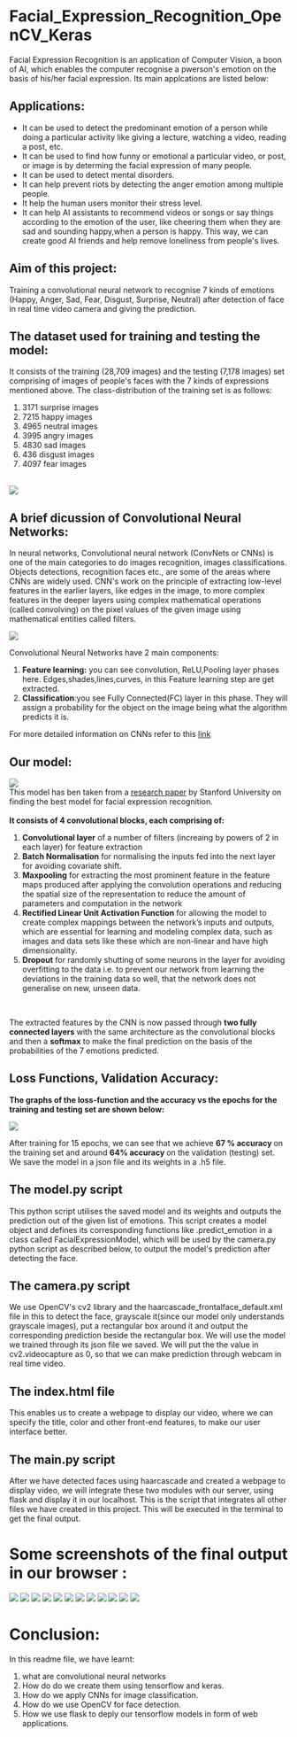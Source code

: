 # Facial_Expression_Recognition_OpenCV_Keras
Facial Expression Recognition is an application of Computer Vision, a boon of AI, which enables the computer recognise a pwerson's emotion on the basis of his/her facial expression. Its main applcations are listed below:
## Applications:
<ul>
<li>It can be used to detect the predominant emotion of a person while doing a particular activity like giving a lecture, watching a video, reading a post, etc.</li>
<li>It can be used to find how funny or emotional a particular video, or post, or image is by determing the facial expression of many people.</li>
<li>It can be used to detect mental disorders.</li>
<li>It can help prevent riots by detecting the anger emotion among multiple people.</li>
<li>It help the human users monitor their stress level.</li>
<li>It can help AI assistants to recommend videos or songs or say things according to the emotion of the user, like cheering them when they are sad and sounding happy,when a person is happy. This way, we can create good AI friends and help remove loneliness from people's lives.</li>
</ul>

## Aim of this project:
Training a convolutional neural network to recognise 7 kinds of emotions (Happy, Anger, Sad, Fear, Disgust, Surprise, Neutral) after detection of face in real time video camera and giving the prediction.
## The dataset used for training and testing the model:
It consists of the training (28,709 images) and the testing (7,178 images) set comprising of images of people's faces with the 7 kinds of expressions mentioned above.
The class-distribution of the training set is as follows:
<ol>
  <li>3171 surprise images</li>
  <li>7215 happy images</li>
  <li>4965 neutral images</li>
  <li>3995 angry images</li>
  <li>4830 sad images</li>
  <li>436 disgust images</li>
  <li>4097 fear images</li>
</ol>
<br>
<img src="https://algorithmia.com/blog/wp-content/uploads/2018/02/fpsyg-06-00761-g001.jpg">
<br>
<h2>A brief dicussion of Convolutional Neural Networks:</h2>


<p>In neural networks, Convolutional neural network (ConvNets or CNNs) is one of the main categories to do images recognition, images classifications. Objects detections, recognition faces etc., are some of the areas where CNNs are widely used. CNN's work on the principle of extracting low-level features in the earlier layers, like edges in the image, to more complex features in the deeper layers using complex mathematical operations (called convolving) on the pixel values of the given image using mathematical entities called filters.</p>

<img src="https://miro.medium.com/proxy/1*XbuW8WuRrAY5pC4t-9DZAQ.jpeg"/>

Convolutional Neural Networks have 2 main components:
<ol>
  <li><b>Feature learning:</b> you can see convolution, ReLU,Pooling layer phases here. Edges,shades,lines,curves, in this Feature learning step are get extracted.</li>
  <li><b>Classification</b>:you see Fully Connected(FC) layer in this phase. They will assign a probability for the object on the image being what the algorithm predicts it is.</li>
 </ol>
For more detailed information on CNNs refer to this <a href=https://medium.com/@purnasaigudikandula/a-beginner-intro-to-convolutional-neural-networks-684c5620c2ce>link</a>

<h2>Our model:</h2>
<img src="model.png"/>

<br>
This model has ben taken from a <a href=http://cs231n.stanford.edu/reports/2016/pdfs/005_Report.pdf>research paper</a> by Stanford University on finding the best model for facial expression recognition.
<br>
<br>
<b>It consists of 4 convolutional blocks, each comprising of:</b>   
<ol>
  <li><b>Convolutional layer</b> of a number of filters (increaing by powers of 2 in each layer) for feature extraction</li>
  <li><b>Batch Normalisation</b> for normalising the inputs fed into the next layer for avoiding covariate shift.</li>
  <li><b>Maxpooling</b> for extracting the most prominent feature in the feature maps produced after applying the convolution operations and reducing the spatial size of the representation to reduce the amount of parameters and computation in the network</li>
  <li><b>Rectified Linear Unit Activation Function</b> for allowing the model to create complex mappings between the network’s inputs and outputs, which are essential for learning and modeling complex data, such as images and data sets like these which are non-linear and have high dimensionality.</li>
  <li><b>Dropout</b> for randomly shutting of some neurons in the layer for avoiding overfitting to the data i.e. to prevent our network from learning the deviations in the training data so well, that the network does not generalise on new, unseen data.</li>
  </ol>
<br>
<p>The extracted features by the CNN is now passed through <b>two fully connected layers</b> with the same architecture as the convolutional blocks and then a <b>softmax</b> to make the final prediction on the basis of the probabilities of the 7 emotions predicted.</p>
<h2>Loss Functions, Validation Accuracy:</h2>
<p><b>The graphs of the loss-function and the accuracy vs the epochs for the training and testing set are shown below:</b></p>
<img src="Loss_Functions_Accuracy_FER.png"/>
<p>After training for 15 epochs, we can see that we achieve <b>67 % accuracy </b> on the training set and around <b> 64% accuracy </b> on the validation (testing) set. We save the model in a json file and its weights in a .h5 file.
<h2>The model.py script</h2>
<p>This python script utilises the saved model and its weights and outputs the prediction out of the given list of emotions. This script creates a model object and defines its corresponding functions like .predict_emotion in a class called FacialExpressionModel, which will be used by the camera.py python script as described below, to output the model's prediction after detecting the face.</p>
<h2>The camera.py script</h2>
 <p>We use OpenCV's cv2 library and the haarcascade_frontalface_default.xml file in this to detect the face, grayscale it(since our model only understands grayscale images), put a rectangular box around it and output the corresponding prediction beside the rectangular box. We will use the model we trained through its json file we saved. We will put the the value in cv2.videocapture as 0, so that we can make prediction through webcam in real time video.</p>
<h2>The index.html file</h2>
<p>This enables us to create a webpage to display our video, where we can specify the title, color and other front-end features, to make our user interface better.</p>
<h2>The main.py script</h2>
<p>After we have detected faces using haarcascade and created a webpage to display video, we will integrate these two modules with our server, using flask and display it in our localhost. This is the script that integrates all other files we have created in this project. This will be executed in the terminal to get the final output.</p>
<h1> Some screenshots of the final output in our browser : </h1>
<img src="Angry_Face_Detection.png"/>
<img src="Angry_Face_Detection2.png"/>
<img src="Disgust_Face_Detection.png"/>
<img src="Fear_Face_Detection.png"/>
<img src="Happy_Face_Detection.png"/>
<img src="Happy_Face_Detection2.png"/>
<img src="Neutral_Face_Detection.png"/>
<img src="Screenshot 2020-09-20 at 8.00.36 PM.png"/>
<img src="Screenshot 2020-09-20 at 8.01.01 PM.png"/>
<img src="Screenshot 2020-09-20 at 8.01.36 PM.png"/>
<img src="Screenshot 2020-09-20 at 8.03.00 PM.png"/>
<img src="Screenshot 2020-09-20 at 8.04.15 PM.png"/>
<h1>Conclusion:</h1>
In this readme file, we have learnt:
<ol>
<li>what are convolutional neural networks</li>
  <li>How do do we create them using tensorflow and keras.</li> 
  <li>How do we apply CNNs for image classification.</li>
  <li>How do we use OpenCV for face detection.</li>
  <li>How we use flask to deply our tensorflow models in form of web applications. </li>
 </ol> 
 
